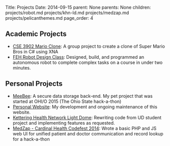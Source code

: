 Title:	Projects
Date:	2014-09-15
parent:	None
parents:	None
children:	projects/robot.md projects/khn-ld.md projects/medzap.md projects/pelicanthemes.md
page_order:	4
## Academic Projects
 - [CSE 3902 Mario Clone]({filename}projects/3902.md): A group project to create a clone of Super Mario Bros in C# using XNA
 - [FEH Robot Design Class]({filename}projects/robot.md): Designed, build, and programmed an autonomous robot to complete complex tasks on a course in under two minutes.

## Personal Projects
 - [MeeBee]({filename}projects/meebee.md): A secure data storage back-end. My pet project that was started at OHI/O 2015 (The Ohio State hack-a-thon)
 - [Personal Website]({filename}projects/pelicanthemes.md): My development and ongoing maintenance of this website.
 - [Kettering Health Network Light Dome]({filename}projects/khn-ld.md): Rewriting code from UD student project and implementing features as requested.
 - [MedZap - Cardinal Health Codefest 2014]({filename}projects/medzap.md): Wrote a basic PHP and JS web UI for unified patient and doctor communication and record lookup for a hack-a-thon
